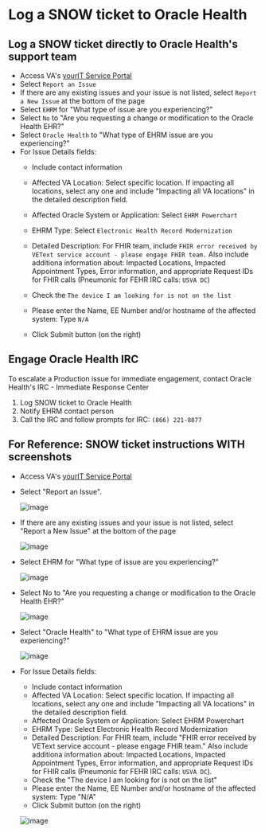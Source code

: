 # Log a SNOW ticket to Oracle Health

## Log a SNOW ticket directly to Oracle Health's support team
- Access VA's [yourIT Service Portal](https://yourit.va.gov/va)
- Select ```Report an Issue```
- If there are any existing issues and your issue is not listed, select ```Report a New Issue``` at the bottom of the page
- Select ```EHRM``` for "What type of issue are you experiencing?"
- Select ```No``` to "Are you requesting a change or modification to the Oracle Health EHR?"
- Select ```Oracle Health``` to "What type of EHRM issue are you experiencing?"
- For Issue Details fields:
  -   Include contact information
  -   Affected VA Location: Select specific location. If impacting all locations, select any one and include "Impacting all VA locations" in the detailed description field.
  -   Affected Oracle System or Application: Select ```EHRM Powerchart```
  -   EHRM Type: Select ```Electronic Health Record Modernization```
  -   Detailed Description: For FHIR team, include ```FHIR error received by VEText service account - please engage FHIR team.``` Also include additiona information about: Impacted Locations, Impacted Appointment Types, Error information, and appropriate Request IDs for FHIR calls (Pneumonic for FEHR IRC calls: `USVA DC`)

  -   Check the ```The device I am looking for is not on the list```
  -   Please enter the Name, EE Number and/or hostname of the affected system: Type ```N/A```
  -   Click Submit button (on the right)

## Engage Oracle Health IRC
To escalate a Production issue for immediate engagement, contact Oracle Health's IRC - Immediate Response Center
1. Log SNOW ticket to Oracle Health
2. Notify EHRM contact person
3. Call the IRC and follow prompts for IRC: ```(866) 221-8877```

## For Reference: SNOW ticket instructions WITH screenshots
- Access VA's [yourIT Service Portal](https://yourit.va.gov/va)
- Select "Report an Issue". 
  
  ![image](https://github.com/user-attachments/assets/03bad7b4-8df4-426c-8fd0-c2f29ee45488)
  
- If there are any existing issues and your issue is not listed, select "Report a New Issue" at the bottom of the page

  ![image](https://github.com/user-attachments/assets/0a8aa27c-36e9-49a3-a417-f0a31194a7f9)

- Select EHRM for "What type of issue are you experiencing?"

  ![image](https://github.com/user-attachments/assets/27a4e336-39f1-45e3-97d4-ba3260b7a3a7)

- Select No to "Are you requesting a change or modification to the Oracle Health EHR?"

  ![image](https://github.com/user-attachments/assets/48dec765-284f-435a-87e0-96988ccf4db7)

- Select "Oracle Health" to "What type of EHRM issue are you experiencing?"

  ![image](https://github.com/user-attachments/assets/69e8082b-f082-4458-b5af-cef74d0a0798)

- For Issue Details fields:
  -   Include contact information
  -   Affected VA Location: Select specific location. If impacting all locations, select any one and include "Impacting all VA locations" in the detailed description field.
  -   Affected Oracle System or Application: Select EHRM Powerchart
  -   EHRM Type: Select Electronic Health Record Modernization
  -   Detailed Description: For FHIR team, include "FHIR error received by VEText service account - please engage FHIR team." Also include additiona information about: Impacted Locations, Impacted Appointment Types, Error information, and appropriate Request IDs for FHIR calls (Pneumonic for FEHR IRC calls: `USVA DC`).
  -   Check the "The device I am looking for is not on the list"
  -   Please enter the Name, EE Number and/or hostname of the affected system: Type "N/A"
  -   Click Submit button (on the right)

    ![image](https://github.com/user-attachments/assets/43366f06-265b-4d15-8dbf-6d3b8d2c21e3)
